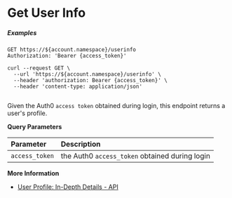 # Get User Info

<h5 class="code-snippet-title">Examples</h5>

```http
GET https://${account.namespace}/userinfo
Authorization: 'Bearer {access_token}'
```

```shell
curl --request GET \
  --url 'https://${account.namespace}/userinfo' \
  --header 'authorization: Bearer {access_token}' \
  --header 'content-type: application/json'
```

```javascript
```

Given the Auth0 `access token` obtained during login, this endpoint returns a user's profile.


**Query Parameters**

| Parameter        | Description |
|:-----------------|:------------|
| `access_token`   | the Auth0 `access_token` obtained during login |


**More Information**

- [User Profile: In-Depth Details - API](/user-profile/user-profile-details#api)
